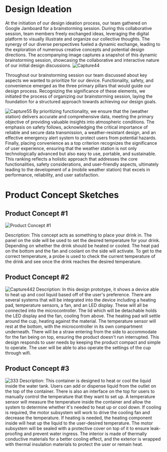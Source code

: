 # Design Ideation
At the initiation of our design ideation process, our team gathered on Google Jamboard for a brainstorming session. During this collaborative session, team members freely exchanged ideas, leveraging the digital platform to visually illustrate and organize our collective thoughts. The synergy of our diverse perspectives fueled a dynamic exchange, leading to the exploration of numerous creative concepts and potential design directions. The accompanying image captures a snapshot of this dynamic brainstorming session, showcasing the collaborative and interactive nature of our initial design discussions.
![Capture44](https://github.com/EGR-314-Team-201/EGR-314-Team-201/assets/156974933/66a335d5-e950-47dd-9899-93671ad52790)

Throughout our brainstorming session our team discussed about key aspects we wanted to prioritize for our device. Functionality, safety, and convenience emerged as the three primary pillars that would guide our design process. Recognizing the significance of these elements, we initiated the process of organizing our brainstorming session, laying the foundation for a structured approach towards achieving our design goals.

![Capture55](https://github.com/EGR-314-Team-201/EGR-314-Team-201/assets/156974933/8b7ca602-2822-42a2-96f3-dde445e58c30)
By prioritizing functionality, we ensure that the (weather station) delivers accurate and comprehensive data, meeting the primary objective of providing valuable insights into atmospheric conditions. The emphasis on safety follows, acknowledging the critical importance of reliable and secure data transmission, a weather-resistant design, and an effective emergency alert system to protect users from potential hazards. Finally, placing convenience as a top criterion recognizes the significance of user experience, ensuring that the weather station is not only technologically advanced but also easy to use, portable, and sustainable. This ranking reflects a holistic approach that addresses the core functionalities, safety considerations, and user-friendly aspects, ultimately leading to the development of a (mobile weather station) that excels in performance, reliability, and user satisfaction.


# Product Concept Sketches
## Product Concept #1
![Product Concept #1](https://github.com/EGR-314-Team-201/EGR-314-Team-201/assets/156974933/4e02827d-355f-4101-8eb2-951e5dfcdb9d)

Description: This concept acts as something to place your drink in. The panel on the side will be used to set the desired temperature for your drink. Depending on whether the drink should be heated or cooled. The heat pad on the bottom and the fan and coolant on the side will activate. To get to the correct temperature, a probe is used to check the current temperature of the drink and see once the drink reaches the desired temperature.


## Product Concept #2
![Capture442](https://github.com/EGR-314-Team-201/EGR-314-Team-201/assets/156974933/bdbbaaf5-c936-4337-87d1-c25a13572b01)
Description: In this design prototype, it shows a device able to heat up and cool liquid based off of the user's preference. There are several systems that will be integrated into the device including a heating pad, temperature sensors, a fan, and an LED display. These will all be connected into the microcontroller. The lid which will be detachable holds the LED display and the fan, cooling from above. The heating pad will settle around the cup, heating against the material. The temperature sensor will rest at the bottom, with the microcontroller in its own compartment underneath. There will be a straw entering from the side to accommodate for the fan being on top, ensuring the product doesn't run interrupted. This design responds to user needs by keeping the product compact and simple to operate. The user will be able to also operate the settings of the cup through wifi.



## Product Concept #3
![333](https://github.com/EGR-314-Team-201/EGR-314-Team-201/assets/156974933/4d858f36-68a7-42c0-b30f-295fb6c3b4d4)
Description: This container is designed to heat or cool the liquid inside the water tank. Users can add or dispense liquid from the outlet on the top of the container. There is also an interface on the top for users to manually control the temperature that they want to set up. A temperature sensor will measure the temperature inside the container and allow the system to determine whether it's needed to heat up or cool down. If cooling is required, the motor subsystem will work to drive the cooling fan and decrease the temperature. If heating is needed, the heating component inside will heat up the liquid to the user-desired temperature. The motor subsystem will be sealed with a protective cover on top of it to ensure leak-proofing and prevent water ingress. The interior is made of thermally conductive materials for a better cooling effect, and the exterior is wrapped with thermal insulation materials to protect the user or remain heat.
